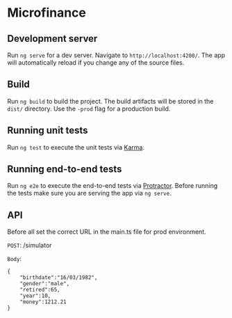 # Microfinance

## Development server

Run `ng serve` for a dev server. Navigate to `http://localhost:4200/`. The app will automatically reload if you change any of the source files.

## Build

Run `ng build` to build the project. The build artifacts will be stored in the `dist/` directory. Use the `-prod` flag for a production build.

## Running unit tests

Run `ng test` to execute the unit tests via [Karma](https://karma-runner.github.io).

## Running end-to-end tests

Run `ng e2e` to execute the end-to-end tests via [Protractor](http://www.protractortest.org/).
Before running the tests make sure you are serving the app via `ng serve`.

## API
Before all set the correct URL in the main.ts file for prod environment.

`POST`: /simulator

`Body`: 
```
{
    "birthdate":"16/03/1982",
    "gender":"male",
    "retired":65,
    "year":10,
    "money":1212.21
}
```